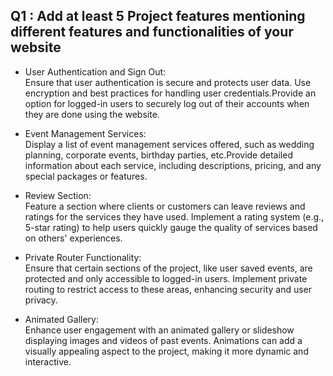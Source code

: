 ## Q1 : Add at least 5 Project features mentioning different features and functionalities of your website

- User Authentication and Sign Out:  
  Ensure that user authentication is secure and protects user data. Use encryption and best practices for handling user credentials.Provide an option for logged-in users to securely log out of their accounts when they are done using the website.

- Event Management Services:  
  Display a list of event management services offered, such as wedding planning, corporate events, birthday parties, etc.Provide detailed information about each service, including descriptions, pricing, and any special packages or features.

- Review Section:  
  Feature a section where clients or customers can leave reviews and ratings for the services they have used. Implement a rating system (e.g., 5-star rating) to help users quickly gauge the quality of services based on others' experiences.

- Private Router Functionality:  
  Ensure that certain sections of the project, like user saved events, are protected and only accessible to logged-in users. Implement private routing to restrict access to these areas, enhancing security and user privacy.

- Animated Gallery:  
  Enhance user engagement with an animated gallery or slideshow displaying images and videos of past events. Animations can add a visually appealing aspect to the project, making it more dynamic and interactive.
